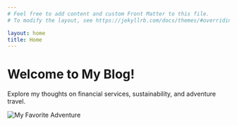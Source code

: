 ```yaml
---
# Feel free to add content and custom Front Matter to this file.
# To modify the layout, see https://jekyllrb.com/docs/themes/#overriding-theme-defaults

layout: home
title: Home
---
```

# Welcome to My Blog!
Explore my thoughts on financial services, sustainability, and adventure travel.

![My Favorite Adventure](assets/images/mountain.jpg)

